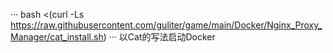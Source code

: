 ···
bash <(curl -Ls https://raw.githubusercontent.com/guliter/game/main/Docker/Nginx_Proxy_Manager/cat_install.sh)
···
以Cat的写法启动Docker